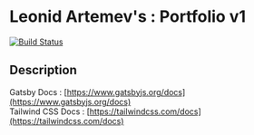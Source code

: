 # Leonid Artemev's : Portfolio v1

[![Build Status](https://app.travis-ci.com/Alkamenos/alkamenos.github.io.svg?branch=master)](https://app.travis-ci.com/Alkamenos/alkamenos.github.io)

## Description

Gatsby Docs : [https://www.gatsbyjs.org/docs](https://www.gatsbyjs.org/docs)  
Tailwind CSS Docs : [https://tailwindcss.com/docs](https://tailwindcss.com/docs)
